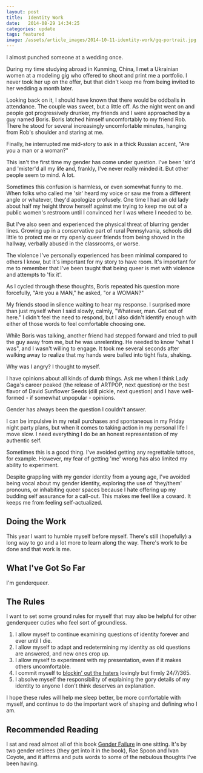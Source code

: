 ```yaml
---
layout: post
title:  Identity Work
date:   2014-08-29 14:34:25
categories: update
tags: featured
image: /assets/article_images/2014-10-11-identity-work/gq-portrait.jpg
---
```


I almost punched someone at a wedding once.

During my time studying abroad in Kunming, China, I met a Ukrainian women at a modeling gig who offered to shoot and print me a portfolio. I never took her up on the offer, but that didn't keep me from being invited to her wedding a month later.

Looking back on it, I should have known that there would be oddballs in attendance. The couple was sweet, but a little off. As the night went on and people got progressively drunker, my friends and I were approached by a guy named Boris. Boris latched himself uncomfortably to my friend Rob. There he stood for several increasingly uncomfortable minutes, hanging from Rob's shoulder and staring at me.

Finally, he interrupted me mid-story to ask in a thick Russian accent, "Are you a man or a woman?"

This isn't the first time my gender has come under question. I've been 'sir'd and 'mister'd all my life and, frankly, I've never really minded it. But other people seem to mind. A lot.

Sometimes this confusion is harmless, or even somewhat funny to me. When folks who called me 'sir' heard my voice or saw me from a different angle or whatever, they'd apologize profusely. One time I had an old lady about half my height throw herself against me trying to keep me out of a public women's restroom until I convinced her I was where I needed to be.

But I've also seen and experienced the physical threat of blurring gender lines. Growing up in a conservative part of rural Pennsylvania, schools did little to protect me or my openly queer friends from being shoved in the hallway, verbally abused in the classrooms, or worse.

The violence I've personally experienced has been minimal compared to others I know, but it's important for my story to have room. It's important for me to remember that I've been taught that being queer is met with violence and attempts to 'fix it'.

As I cycled through these thoughts, Boris repeated his question more forcefully, "Are you a MAN," he asked, "or a WOMAN?"

My friends stood in silence waiting to hear my response. I surprised more than just myself when I said slowly, calmly, "Whatever, man. Get out of here." I didn't feel the need to respond, but I also didn't identify enough with either of those words to feel comfortable choosing one.

While Boris was talking, another friend had stepped forward and tried to pull the guy away from me, but he was unrelenting. He needed to know "what I was", and I wasn't willing to engage. It took me several seconds after walking away to realize that my hands were balled into tight fists, shaking.

Why was I angry? I thought to myself.

I have opinions about all kinds of dumb things. Ask me when I think Lady Gaga's career peaked (the release of ARTPOP, next question) or the best flavor of David Sunflower Seeds (dill pickle, next question) and I have well-formed - if somewhat unpopular - opinions.

Gender has always been the question I couldn't answer.

I can be impulsive in my retail purchases and spontaneous in my Friday night party plans, but when it comes to taking action in my personal life I move slow. I need everything I do be an honest representation of my authentic self.

Sometimes this is a good thing. I've avoided getting any regrettable tattoos, for example. However, my fear of getting 'me' wrong has also limited my ability to experiment.  

Despite grappling with my gender identity from a young age, I've avoided being vocal about my gender identity, exploring the use of 'they/them' pronouns, or inhabiting queer spaces because I hate offering up my budding self assurance for a call-out. This makes me feel like a coward. It keeps me from feeling self-actualized.

## Doing the Work

This year I want to humble myself before myself. There's still (hopefully) a long way to go and a lot more to learn along the way. There's work to be done and that work is me.

## What I've Got So Far

I'm genderqueer.

## The Rules

I want to set some ground rules for myself that may also be helpful for other genderqueer cuties who feel sort of groundless.

1. I allow myself to continue examining questions of identity forever and ever until I die.
2. I allow myself to adapt and redetermining my identity as old questions are answered, and new ones crop up.
3. I allow myself to experiment with my presentation, even if it makes others uncomfortable.
4. I commit myself to [blockin' out the haters](https://www.youtube.com/watch?v=tyubEwigfUY) lovingly but firmly 24/7/365.
5. I absolve myself the responsibility of explaining the gory details of my identity to anyone I don't think deserves an explanation.

I hope these rules will help me sleep better, be more comfortable with myself, and continue to do the important work of shaping and defining who I am.

## Recommended Reading

I sat and read almost all of this book [Gender Failure](http://www.amazon.com/Gender-Failure-Ivan-E-Coyote-ebook/dp/B00H6UZX5Y/ref=sr_1_1?ie=UTF8&qid=1413093400&sr=8-1&keywords=gender+failure) in one sitting. It's by two gender retirees (they get into it in the book), Rae Spoon and Ivan Coyote, and it affirms and puts words to some of the nebulous thoughts I've been having.

[jekyll]:      http://jekyllrb.com
[jekyll-gh]:   https://github.com/jekyll/jekyll
[jekyll-help]: https://github.com/jekyll/jekyll-help
